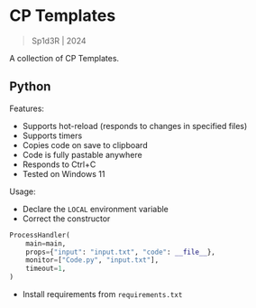 # CP Templates

> Sp1d3R | 2024

A collection of CP Templates.

## Python

Features:

* Supports hot-reload (responds to changes in specified files)
* Supports timers
* Copies code on save to clipboard
* Code is fully pastable anywhere
* Responds to Ctrl+C
* Tested on Windows 11

Usage:

* Declare the `LOCAL` environment variable
* Correct the constructor

```python
ProcessHandler(
    main=main,
    props={"input": "input.txt", "code": __file__},
    monitor=["Code.py", "input.txt"],
    timeout=1,
)
```

* Install requirements from `requirements.txt`
